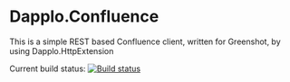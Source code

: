 # Dapplo.Confluence
This is a simple REST based Confluence client, written for Greenshot, by using Dapplo.HttpExtension

Current build status: [![Build status](https://ci.appveyor.com/api/projects/status/3vp7h9n40n4v680n?svg=true)](https://ci.appveyor.com/project/dapplo/dapplo-confluence)
